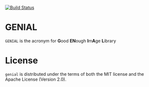 [![Build Status](https://travis-ci.org/vitvakatu/genial.rs.svg?branch=master)](https://travis-ci.org/vitvakatu/genial.rs)
# GENIAL
`GENIAL` is the acronym for **G**ood **EN**ough **I**m**A**ge **L**ibrary

# License
`genial` is distributed under the terms of both the MIT license and the Apache License (Version 2.0).